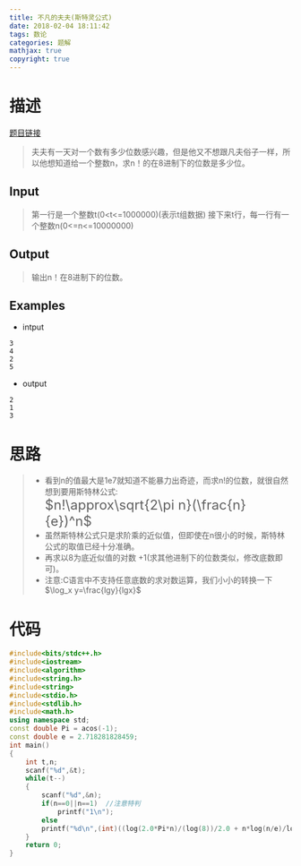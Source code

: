 ```yaml
---
title: 不凡的夫夫(斯特灵公式)
date: 2018-02-04 18:11:42
tags: 数论
categories: 题解
mathjax: true
copyright: true
---
```

# 描述
[题目链接](https://www.nowcoder.net/acm/contest/75/A)

>夫夫有一天对一个数有多少位数感兴趣，但是他又不想跟凡夫俗子一样，所以他想知道给一个整数n，求n！的在8进制下的位数是多少位。

<!--more-->
## Input
>第一行是一个整数t(0<t<=1000000)(表示t组数据)
>接下来t行，每一行有一个整数n(0<=n<=10000000)

## Output
>输出n！在8进制下的位数。

## Examples
* intput
```
3
4
2
5
```
* output
```
2
1
3
```

# 思路
>* 看到n的值最大是1e7就知道不能暴力出奇迹，而求n!的位数，就很自然想到要用斯特林公式:<br />
><font size=5 >$n!\approx\sqrt{2\pi n}(\frac{n}{e})^n$</font>
>* 虽然斯特林公式只是求阶乘的近似值，但即使在n很小的时候，斯特林公式的取值已经十分准确。
>* 再求以8为底近似值的对数 +1(求其他进制下的位数类似，修改底数即可)。
>* 注意:C语言中不支持任意底数的求对数运算，我们小小的转换一下$\log_x y=\frac{lgy}{lgx}$

# 代码
```c++
#include<bits/stdc++.h>
#include<iostream>
#include<algorithm>  
#include<string.h>  
#include<string>   
#include<stdio.h>
#include<stdlib.h>
#include<math.h>
using namespace std;
const double Pi = acos(-1);
const double e = 2.718281828459;
int main()
{
    int t,n;
	scanf("%d",&t);    
	while(t--)    
	{        
		scanf("%d",&n);
		if(n==0||n==1)	//注意特判 
			printf("1\n");
		else        
		printf("%d\n",(int)((log(2.0*Pi*n)/(log(8))/2.0 + n*log(n/e)/log(8))+1));
	}
	return 0;
}
```